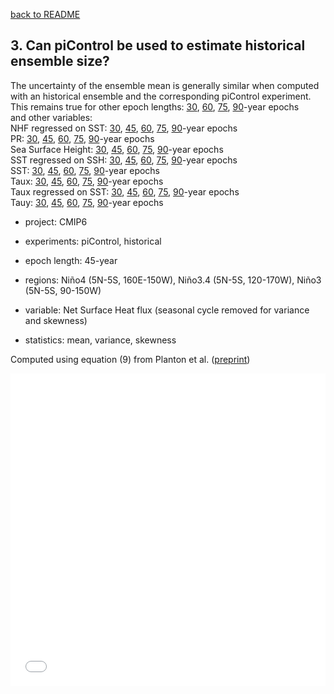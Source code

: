 [back to README](../README.md)

## 3. Can piControl be used to estimate historical ensemble size?
The uncertainty of the ensemble mean is generally similar when computed with an historical ensemble and the corresponding piControl experiment.  
This remains true for other epoch lengths: [30](f5_hf_030.md), [60](f5_hf_060.md), [75](f5_hf_075.md), [90](f5_hf_090.md)-year epochs  
and other variables:  
NHF regressed on SST: [30](f5_hf_fbk_030.md), [45](f5_hf_fbk_045.md), [60](f5_hf_fbk_060.md), [75](f5_hf_fbk_075.md), [90](f5_hf_fbk_090.md)-year epochs  
PR: [30](f5_pr_030.md), [45](f5_pr_045.md), [60](f5_pr_060.md), [75](f5_pr_075.md), [90](f5_pr_090.md)-year epochs  
Sea Surface Height: [30](f5_sl_030.md), [45](f5_sl_045.md), [60](f5_sl_060.md), [75](f5_sl_075.md), [90](f5_sl_090.md)-year epochs  
SST regressed on SSH: [30](f5_sl_fbk_030.md), [45](f5_sl_fbk_045.md), [60](f5_sl_fbk_060.md), [75](f5_sl_fbk_075.md), [90](f5_sl_fbk_090.md)-year epochs  
SST: [30](f5_ts_030.md), [45](f5_ts_045.md), [60](f5_ts_060.md), [75](f5_ts_075.md), [90](f5_ts_090.md)-year epochs  
Taux: [30](f5_tx_030.md), [45](f5_tx_045.md), [60](f5_tx_060.md), [75](f5_tx_075.md), [90](f5_tx_090.md)-year epochs  
Taux regressed on SST: [30](f5_tx_fbk_030.md), [45](f5_tx_fbk_045.md), [60](f5_tx_fbk_060.md), [75](f5_tx_fbk_075.md), [90](f5_tx_fbk_090.md)-year epochs  
Tauy: [30](f5_ty_030.md), [45](f5_ty_045.md), [60](f5_ty_060.md), [75](f5_ty_075.md), [90](f5_ty_090.md)-year epochs  


- project: CMIP6

- experiments: piControl, historical

- epoch length: 45-year

- regions: Niño4 (5N-5S, 160E-150W), Niño3.4 (5N-5S, 120-170W), Niño3 (5N-5S, 90-150W)

- variable: Net Surface Heat flux (seasonal cycle removed for variance and skewness)

- statistics: mean, variance, skewness

Computed using equation (9) from Planton et al. ([preprint](https://doi.org/10.22541/essoar.170196744.48068128/v1))


<iframe src="f05_uncertainty_hi_vs_pi_hf_045_year_epoch.pdf" width="100%" height="500" frameborder="0" />

